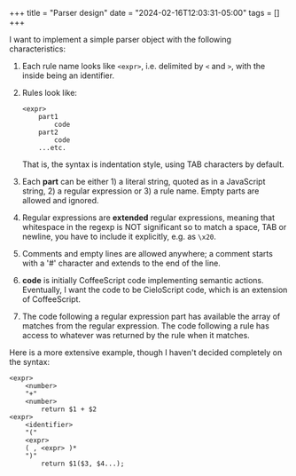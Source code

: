 +++
title = "Parser design"
date = "2024-02-16T12:03:31-05:00"
tags = []
+++

I want to implement a simple parser object with the
following characteristics:

1. Each rule name looks like `<expr>`, i.e. delimited by
	`<` and `>`, with the inside being an identifier.

2. Rules look like:
	```text
	<expr>
		part1
			code
		part2
			code
		...etc.
	```
	That is, the syntax is indentation style, using TAB
	characters by default.

3. Each **part** can be either 1) a literal string, quoted
	as in a JavaScript string, 2) a regular expression or
	3) a rule name. Empty parts are allowed and ignored.

4. Regular expressions are **extended** regular expressions,
	meaning that whitespace in the regexp is NOT significant
	so to match a space, TAB or newline, you have to include
	it explicitly, e.g. as `\x20`.

5. Comments and empty lines are allowed anywhere; a comment
	starts with a '#' character and extends to the end of
	the line.

6. **code** is initially CoffeeScript code implementing
	semantic actions. Eventually, I want the code to be
	CieloScript code, which is an extension of CoffeeScript.

7. The code following a regular expression part has available
	the array of matches from the regular expression. The code
	following a rule has access to whatever was returned by
	the rule when it matches.

Here is a more extensive example, though I haven't decided
completely on the syntax:

```text
<expr>
	<number>
	"+"
	<number>
		return $1 + $2
<expr>
	<identifier>
	"("
	<expr>
	( , <expr> )*
	")"
		return $1($3, $4...);
```
